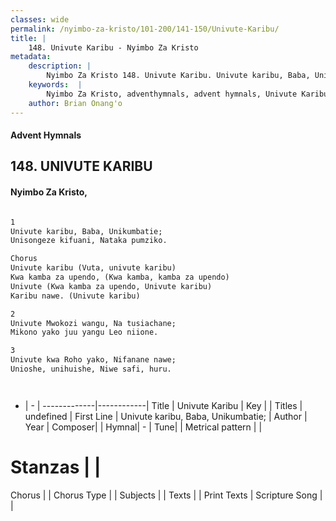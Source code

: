 ```yaml
---
classes: wide
permalink: /nyimbo-za-kristo/101-200/141-150/Univute-Karibu/
title: |
    148. Univute Karibu - Nyimbo Za Kristo
metadata:
    description: |
        Nyimbo Za Kristo 148. Univute Karibu. Univute karibu, Baba, Unikumbatie;  Unisongeze kifuani, Nataka pumziko.    Chorus Univute karibu (Vuta, univute karibu)    Kwa kamba za upendo, (Kwa kamba, kamba za upendo)    Univute (Kwa kamba za upendo, Univute karibu)   Karibu nawe. (Univute karibu)  
    keywords:  |
        Nyimbo Za Kristo, adventhymnals, advent hymnals, Univute Karibu, Univute karibu, Baba, Unikumbatie; . 
    author: Brian Onang'o
---
```


#### Advent Hymnals
## 148. UNIVUTE KARIBU
####  Nyimbo Za Kristo,

```txt

1
Univute karibu, Baba, Unikumbatie; 
Unisongeze kifuani, Nataka pumziko.  

Chorus
Univute karibu (Vuta, univute karibu)   
Kwa kamba za upendo, (Kwa kamba, kamba za upendo)   
Univute (Kwa kamba za upendo, Univute karibu)  
Karibu nawe. (Univute karibu)

2
Univute Mwokozi wangu, Na tusiachane; 
Mikono yako juu yangu Leo niione.

3
Univute kwa Roho yako, Nifanane nawe; 
Unioshe, unihuishe, Niwe safi, huru.




```

- |   -  |
-------------|------------|
Title | Univute Karibu |
Key |  |
Titles | undefined |
First Line | Univute karibu, Baba, Unikumbatie;  |
Author | 
Year | 
Composer| |
Hymnal|  - |
Tune|  |
Metrical pattern | |
# Stanzas |  |
Chorus |  |
Chorus Type |  |
Subjects | |
Texts |  |
Print Texts | 
Scripture Song |  |
    
